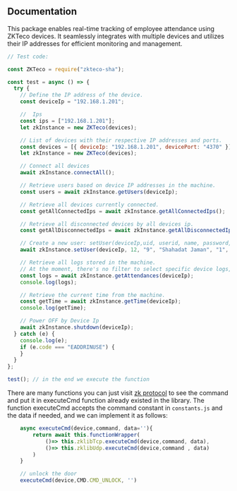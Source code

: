 ## Documentation

This package enables real-time tracking of employee attendance using ZKTeco devices. It seamlessly integrates with multiple devices and utilizes their IP addresses for efficient monitoring and management.

```javascript
// Test code:

const ZKTeco = require("zkteco-sha");

const test = async () => {
  try {
    // Define the IP address of the device.
    const deviceIp = "192.168.1.201";

    //  Ips
    const ips = ["192.168.1.201"];
    let zkInstance = new ZKTeco(devices);

    // List of devices with their respective IP addresses and ports.
    const devices = [{ deviceIp: "192.168.1.201", devicePort: "4370" }];
    let zkInstance = new ZKTeco(devices);

    // Connect all devices
    await zkInstance.connectAll();

    // Retrieve users based on device IP addresses in the machine.
    const users = await zkInstance.getUsers(deviceIp);

    // Retrieve all devices currently connected.
    const getAllConnectedIps = await zkInstance.getAllConnectedIps();

    // Retrieve all disconnected devices by all devices ip.
    const getAllDisconnectedIps = await zkInstance.getAllDisconnectedIps(ips);

    // Create a new user: setUser(deviceIp,uid, userid, name, password, role = 0, cardno = 0)
    await zkInstance.setUser(deviceIp, 12, "9", "Shahadat Jaman", "1", 0, 0);

    // Retrieve all logs stored in the machine.
    // At the moment, there's no filter to select specific device logs, it captures everything!!
    const logs = await zkInstance.getAttendances(deviceIp);
    console.log(logs);

    // Retrieve the current time from the machine.
    const getTime = await zkInstance.getTime(deviceIp);
    console.log(getTime);

    // Power OFF by Device Ip
    await zkInstance.shutdown(deviceIp);
  } catch (e) {
    console.log(e);
    if (e.code === "EADDRINUSE") {
    }
  }
};

test(); // in the end we execute the function
```

There are many functions you can just visit [zk protocol](https://github.com/adrobinoga/zk-protocol/blob/master/protocol.md) to see the command and put it in executeCmd function already existed in the library.
The function executeCmd accepts the command constant in `constants.js` and the data if needed, and we can implement it as follows:

```javascript
    async executeCmd(device,command, data=''){
        return await this.functionWrapper(
            ()=> this.zklibTcp.executeCmd(device,command, data),
            ()=> this.zklibUdp.executeCmd(device,command , data)
        )
    }

    // unlock the door
    executeCmd(device,CMD.CMD_UNLOCK, '')

```
